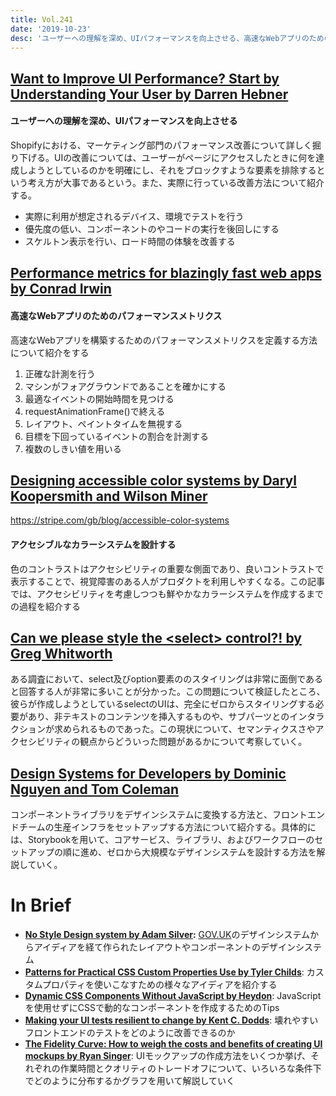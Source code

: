 ```yaml
---
title: Vol.241
date: '2019-10-23'
desc: 'ユーザーへの理解を深め、UIパフォーマンスを向上させる、高速なWebアプリのためのパフォーマンスメトリクス、アクセシブルなカラーシステムを設計する、ほか計10リンク'
---
```


## [Want to Improve UI Performance? Start by Understanding Your User by Darren Hebner](https://engineering.shopify.com/blogs/engineering/improve-ui-performance-understanding-your-user)

#### ユーザーへの理解を深め、UIパフォーマンスを向上させる

Shopifyにおける、マーケティング部門のパフォーマンス改善について詳しく掘り下げる。UIの改善については、ユーザーがページにアクセスしたときに何を達成しようとしているのかを明確にし、それをブロックすような要素を排除するという考え方が大事であるという。また、実際に行っている改善方法について紹介する。

- 実際に利用が想定されるデバイス、環境でテストを行う
- 優先度の低い、コンポーネントのやコードの実行を後回しにする
- スケルトン表示を行い、ロード時間の体験を改善する

## [Performance metrics for blazingly fast web apps by Conrad Irwin](https://blog.superhuman.com/performance-metrics-for-blazingly-fast-web-apps-ec12efa26bcb)

#### 高速なWebアプリのためのパフォーマンスメトリクス
高速なWebアプリを構築するためのパフォーマンスメトリクスを定義する方法について紹介をする

1. 正確な計測を行う
2. マシンがフォアグラウンドであることを確かにする
3. 最適なイベントの開始時間を見つける
4. requestAnimationFrame()で終える
5. レイアウト、ペイントタイムを無視する
6. 目標を下回っているイベントの割合を計測する
7. 複数のしきい値を用いる

## [Designing accessible color systems by Daryl Koopersmith and Wilson Miner](https://stripe.com/gb/blog/accessible-color-systems)
https://stripe.com/gb/blog/accessible-color-systems

#### アクセシブルなカラーシステムを設計する
色のコントラストはアクセシビリティの重要な側面であり、良いコントラストで表示することで、視覚障害のある人がプロダクトを利用しやすくなる。この記事では、アクセシビリティを考慮しつつも鮮やかなカラーシステムを作成するまでの過程を紹介する

## [Can we please style the \<select\> control?! by Greg Whitworth](https://gwhitworth.com/blog/2019/10/can-we-please-style-select/)

ある調査において、select及びoption要素ののスタイリングは非常に面倒であると回答する人が非常に多いことが分かった。この問題について検証したところ、彼らが作成しようとしているselectのUIは、完全にゼロからスタイリングする必要があり、非テキストのコンテンツを挿入するものや、サブパーツとのインタラクションが求められるものであった。この現状について、セマンティクスさやアクセシビリティの観点からどういった問題があるかについて考察していく。

## [Design Systems for Developers by Dominic Nguyen and Tom Coleman](https://www.learnstorybook.com/design-systems-for-developers/)

コンポーネントライブラリをデザインシステムに変換する方法と、フロントエンドチームの生産インフラをセットアップする方法について紹介する。具体的には、Storybookを用いて、コアサービス、ライブラリ、およびワークフローのセットアップの順に進め、ゼロから大規模なデザインシステムを設計する方法を解説していく。

# In Brief
- [**No Style Design system by Adam Silver**](http://nostyle.herokuapp.com/)**:** [GOV.UK](https://design-system.service.gov.uk/)のデザインシステムからアイディアを経て作られたレイアウトやコンポーネントのデザインシステム
- [**Patterns for Practical CSS Custom Properties Use by Tyler Childs**](https://css-tricks.com/patterns-for-practical-css-custom-properties-use/): カスタムプロパティを使いこなすための様々なアイディアを紹介する
- [**Dynamic CSS Components Without JavaScript by Heydon**](https://every-layout.dev/blog/css-components/): JavaScriptを使用せずにCSSで動的なコンポーネントを作成するためのTips
- [**Making your UI tests resilient to change by Kent C. Dodds**](https://kentcdodds.com/blog/making-your-ui-tests-resilient-to-change): 壊れやすいフロントエンドのテストをどのように改善できるのか
- [**The Fidelity Curve: How to weigh the costs and benefits of creating UI mockups by Ryan Singer**](https://m.signalvnoise.com/the-fidelity-curve-how-to-weigh-the-costs-and-benefits-of-creating-ui-mockups/): UIモックアップの作成方法をいくつか挙げ、それぞれの作業時間とクオリティのトレードオフについて、いろいろな条件下でどのように分布するかグラフを用いて解説していく

